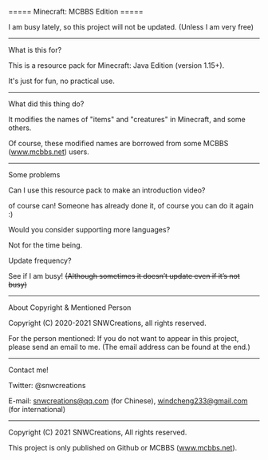 ===== Minecraft: MCBBS Edition =====

I am busy lately, so this project will not be updated. (Unless I am very free)

---

What is this for?

This is a resource pack for Minecraft: Java Edition (version 1.15+).

It's just for fun, no practical use.

---

What did this thing do?

It modifies the names of "items" and "creatures" in Minecraft, and some others.

Of course, these modified names are borrowed from some MCBBS (www.mcbbs.net) users.

---

Some problems

Can I use this resource pack to make an introduction video?

of course can! Someone has already done it, of course you can do it again :)


Would you consider supporting more languages?

Not for the time being.


Update frequency?

See if I am busy! ~~(Although sometimes it doesn’t update even if it’s not busy)~~

---

About Copyright & Mentioned Person

Copyright (C) 2020-2021 SNWCreations, all rights reserved.

For the person mentioned: If you do not want to appear in this project, please send an email to me. (The email address can be found at the end.)

---

Contact me!

Twitter: @snwcreations

E-mail: snwcreations@qq.com (for Chinese), windcheng233@gmail.com (for international)

---

Copyright (C) 2021 SNWCreations, All rights reserved.

This project is only published on Github or MCBBS (www.mcbbs.net).
